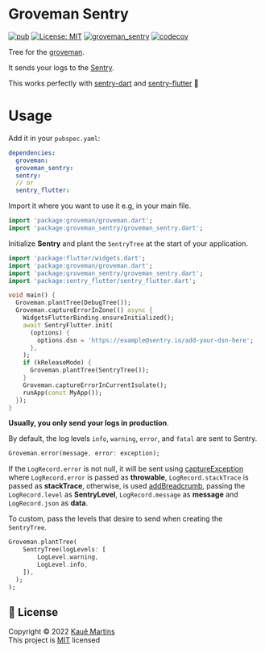 # Groveman Sentry

[![pub][groveman_sentry_badge]][groveman_sentry_link]
[![License: MIT][license_badge]][license_link]
[![groveman_sentry][workflow_badge]][workflow_link]
[![codecov][codecov_badge]][codecov_link]

Tree for the [groveman][groveman].

It sends your logs to the [Sentry][sentry]. 

This works perfectly with 
[sentry-dart](https://pub.dev/packages/sentry) and
[sentry-flutter](https://pub.dev/packages/sentry_flutter) 🙌

# Usage

Add it in your `pubspec.yaml`:

```yaml
dependencies:    
  groveman:
  groveman_sentry:
  sentry: 
  // or
  sentry_flutter: 
```

Import it where you want to use it e.g, in your main file.

```dart
import 'package:groveman/groveman.dart';
import 'package:groveman_sentry/groveman_sentry.dart';
```

Initialize **Sentry** and plant the `SentryTree` at the start of your application.

```dart
import 'package:flutter/widgets.dart';
import 'package:groveman/groveman.dart';
import 'package:groveman_sentry/groveman_sentry.dart';
import 'package:sentry_flutter/sentry_flutter.dart';

void main() {  
  Groveman.plantTree(DebugTree());
  Groveman.captureErrorInZone(() async {
    WidgetsFlutterBinding.ensureInitialized();
    await SentryFlutter.init(
      (options) {
        options.dsn = 'https://example@sentry.io/add-your-dsn-here';
      },
    );    
    if (kReleaseMode) {
      Groveman.plantTree(SentryTree());
    }
    Groveman.captureErrorInCurrentIsolate();
    runApp(const MyApp());
  });
}
```

**Usually, you only send your logs in production**.

By default, the log levels `info`, `warning`, `error`, and `fatal` are sent to Sentry.
```dart
Groveman.error(message, error: exception);
```

If the `LogRecord.error` is not null, it will be sent using [captureException][capture_exception] where `LogRecord.error` is passed as **throwable**, `LogRecord.stackTrace` is passed as **stackTrace**, otherwise, is used [addBreadcrumb][add_breadcrumb], passing the `LogRecord.level` as **SentryLevel**, `LogRecord.message` as **message** and `LogRecord.json` as **data**.

To custom, pass the levels that desire to send when creating the `SentryTree`.

```dart
Groveman.plantTree(
    SentryTree(logLevels: [
        LogLevel.warning,
        LogLevel.info,
    ]),
  );
);
```

## 📝 License

Copyright © 2022 [Kauê Martins](github) </br>
This project is [MIT](license_link) licensed

[groveman_sentry_badge]: https://img.shields.io/pub/v/groveman_sentry.svg
[groveman_sentry_link]: https://pub.dev/packages/groveman_sentry
[license_badge]: https://img.shields.io/badge/license-MIT-blue.svg
[license_link]: https://opensource.org/licenses/MIT
[codecov_badge]: https://codecov.io/gh/kmartins/groveman/branch/main/graph/badge.svg?token=9OHL7Q2V5A
[codecov_link]: https://codecov.io/gh/kmartins/groveman
[workflow_badge]: https://github.com/kmartins/groveman/actions/workflows/groveman_sentry.yaml/badge.svg
[workflow_link]: https://github.com/kmartins/groveman/actions/workflows/groveman_sentry.yaml
[groveman]: https://pub.dev/packages/groveman
[sentry]: https://sentry.io
[sentry_dart]: https://pub.dev/packages/sentry
[sentry_flutter]: https://pub.dev/packages/sentry_flutter
[capture_exception]: https://docs.sentry.io/platforms/flutter/usage/
[add_breadcrumb]: https://docs.sentry.io/platforms/flutter/enriching-events/breadcrumbs/
[github]: https://github.com/kmartins